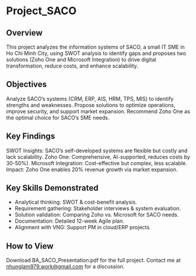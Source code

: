 # Project_SACO
## Overview
This project analyzes the information systems of SACO, a small IT SME in Ho Chi Minh City, using SWOT analysis to identify gaps and proposes two solutions (Zoho One and Microsoft Integration) to drive digital transformation, reduce costs, and enhance scalability.

## Objectives
Analyze SACO’s systems (CRM, ERP, AIS, HRM, TPS, MIS) to identify strengths and weaknesses.
Propose solutions to optimize operations, improve security, and support market expansion.
Recommend Zoho One as the optimal choice for SACO’s SME needs.

## Key Findings
SWOT Insights: SACO’s self-developed systems are flexible but costly and lack scalability.
Zoho One: Comprehensive, AI-supported, reduces costs by 30-50%).
Microsoft Integration: Cost-effective but complex, less scalable.
Impact: Zoho One enables 20% revenue growth via market expansion.

## Key Skills Demonstrated
- Analytical thinking: SWOT & cost-benefit analysis.
- Requirement gathering: Stakeholder interviews & system evaluation.
- Solution validation: Comparing Zoho vs. Microsoft for SACO needs.
- Documentation: Detailed 12-week Agile plan.
- Alignment with VNG: Support PM in cloud/ERP projects.

## How to View
Download BA_SACO_Presentation.pdf for the full project.
Contact me at nhunglam979.work@gmail.com for a discussion.


